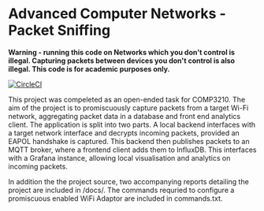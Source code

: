 # Advanced Computer Networks - Packet Sniffing

**Warning - running this code on Networks which you don't control is illegal. Capturing packets between devices you don't control is also illegal. This code is for academic purposes only.**

[![CircleCI](https://circleci.com/gh/ElliotAlexander/COMP3210-DNS-Packet-Sniffing.svg?style=svg&circle-token=64d9f47a327a6d78791c278e9c23a137ab84af39)](https://circleci.com/gh/ElliotAlexander/COMP3210-DNS-Packet-Sniffing)

This project was compeleted as an open-ended task for COMP3210. The aim of the project is to promiscuously capture packets from a target Wi-Fi network, aggregating packet data in a database and front end analytics client. The application is split into two parts. A local backend interfaces with a target network interface and decrypts incoming packets, provided an EAPOL handshake is captured. This backend then publishes packets to an MQTT broker, where a frontend client adds them to InfluxDB. This interfaces with a Grafana instance, allowing local visualisation and analytics on incoming packets. 

In addition the the project source, two accompanying reports detailing the project are included in /docs/. The commands requried to configure a promiscuous enabled WiFi Adaptor are included in commands.txt.